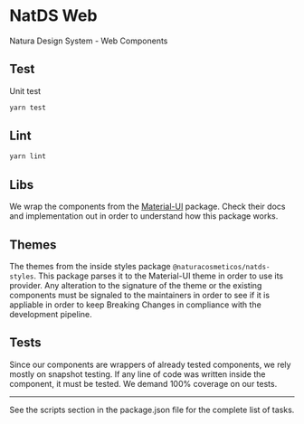 # NatDS Web

Natura Design System - Web Components

## Test

Unit test

```sh
yarn test
```

## Lint

```sh
yarn lint
```

## Libs

We wrap the components from the [Material-UI](https://material-ui.com/) package. Check their docs and implementation out in order to understand how this package works.

## Themes

The themes from the inside styles package `@naturacosmeticos/natds-styles`. This package parses it to the Material-UI theme in order to use its provider. Any alteration to the signature of the theme or the existing components must be signaled to the maintainers in order to see if it is appliable in order to keep Breaking Changes in compliance with the development pipeline.

## Tests

Since our components are wrappers of already tested components, we rely mostly on snapshot testing. If any line of code was written inside the component, it must be tested. We demand 100% coverage on our tests.


***
See the scripts section in the package.json file for the complete list of tasks.
